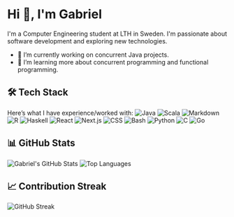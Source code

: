 # Hi 👋, I'm Gabriel
I'm a Computer Engineering student at LTH in Sweden. I'm passionate about software development and exploring new technologies. 

- 🔭 I’m currently working on concurrent Java projects.
- 🌱 I’m learning more about concurrent programming and functional programming.
## 🛠️ Tech Stack
Here’s what I have experience/worked with:
![Java](https://img.shields.io/badge/Java-ED8B00?style=for-the-badge&logo=java&logoColor=white)
![Scala](https://img.shields.io/badge/Scala-%23DC322F.svg?style=for-the-badge&logo=scala&logoColor=white)
![Markdown](https://img.shields.io/badge/Markdown-%23000000.svg?style=for-the-badge&logo=markdown&logoColor=white)
![R](https://img.shields.io/badge/R-276DC3?style=for-the-badge&logo=r&logoColor=white)
![Haskell](https://img.shields.io/badge/Haskell-5e5086?style=for-the-badge&logo=haskell&logoColor=white)
![React](https://img.shields.io/badge/React-%2320232a.svg?style=for-the-badge&logo=react&logoColor=%2361DAFB)
![Next.js](https://img.shields.io/badge/Next.js-000000?style=for-the-badge&logo=nextdotjs&logoColor=white)
![CSS](https://img.shields.io/badge/CSS-1572B6?style=for-the-badge&logo=css3&logoColor=white)
![Bash](https://img.shields.io/badge/Bash-%23121011.svg?style=for-the-badge&logo=gnu-bash&logoColor=white)
![Python](https://img.shields.io/badge/Python-3776AB?style=for-the-badge&logo=python&logoColor=white)
![C](https://img.shields.io/badge/C-00599C?style=for-the-badge&logo=c&logoColor=white)
![Go](https://img.shields.io/badge/Go-00ADD8?style=for-the-badge&logo=go&logoColor=white)



## 📊 GitHub Stats
![Gabriel's GitHub Stats](https://github-readme-stats.vercel.app/api?username=GabrielSkogHD&show_icons=true&theme=dark)
![Top Languages](https://github-readme-stats.vercel.app/api/top-langs/?username=GabrielSkogHD&layout=compact&theme=dark)

## 📈 Contribution Streak
![GitHub Streak](https://github-readme-streak-stats.herokuapp.com/?user=GabrielSkogHD&theme=dark)

<!--
**GabrielSkogHD/GabrielSkogHD** is a ✨ _special_ ✨ repository because its `README.md` (this file) appears on your GitHub profile.

Here are some ideas to get you started:

- 🔭 I’m currently working on ...
- 🌱 I’m currently learning ...
- 👯 I’m looking to collaborate on ...
- 🤔 I’m looking for help with ...
- 💬 Ask me about ...
- 📫 How to reach me: ...
- 😄 Pronouns: ...
- ⚡ Fun fact: ...
-->

